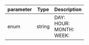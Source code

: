 | parameter | Type | Description |
| ----------- | ----------- |----------- |
| enum  |  string  | DAY: <br/>HOUR: <br/>MONTH: <br/>WEEK:    |